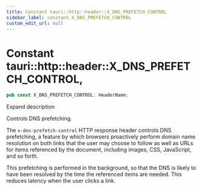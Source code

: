 ```yaml
---
title: Constant tauri::http::header::X_DNS_PREFETCH_CONTROL
sidebar_label: constant.X_DNS_PREFETCH_CONTROL
custom_edit_url: null
---
```


  # Constant tauri::http&#x3A;:header::X_DNS_PREFETCH_CONTROL,

```rs
pub const X_DNS_PREFETCH_CONTROL: HeaderName;
```

Expand description

Controls DNS prefetching.

The `x-dns-prefetch-control` HTTP response header controls DNS prefetching, a feature by which browsers proactively perform domain name resolution on both links that the user may choose to follow as well as URLs for items referenced by the document, including images, CSS, JavaScript, and so forth.

This prefetching is performed in the background, so that the DNS is likely to have been resolved by the time the referenced items are needed. This reduces latency when the user clicks a link.
  